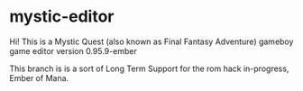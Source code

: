 # mystic-editor

Hi! This is a Mystic Quest (also known as Final Fantasy Adventure) gameboy game editor version 0.95.9-ember

This branch is is a sort of Long Term Support for the rom hack in-progress, Ember of Mana.
